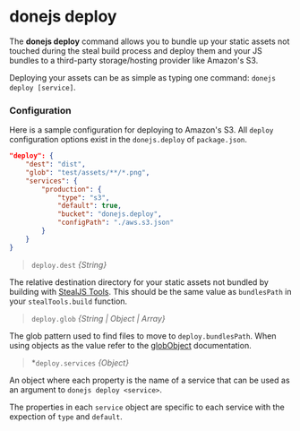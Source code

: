 donejs deploy
============
The **donejs deploy** command allows you to bundle up your static assets not
touched during the steal build process and deploy them and your JS bundles to a
third-party storage/hosting provider like Amazon's S3.

Deploying your assets can be as simple as typing one command: `donejs deploy [service]`.

### Configuration
Here is a sample configuration for deploying to Amazon's S3. All `deploy` configuration options exist in the `donejs.deploy` of `package.json`.

```json
"deploy": {
	"dest": "dist",
	"glob": "test/assets/**/*.png",
	"services": {
		"production": {
			"type": "s3",
			"default": true,
			"bucket": "donejs.deploy",
			"configPath": "./aws.s3.json"
    	}
	}
}
```

>`deploy.dest` *{String}*

The relative destination directory for your static assets not bundled by building with [StealJS Tools](http://stealjs.com/docs/steal-tools.html).  This should be the same value as `bundlesPath` in your `stealTools.build` function.

>`deploy.glob` *{String | Object | Array}*

The glob pattern used to find files to move to `deploy.bundlesPath`. When using objects as the value refer to the [globObject](http://documentjs.com/docs/documentjs.find.globObject.html) documentation.

>*`deploy.services` *{Object}*

An object where each property is the name of a service that can be used as an argument to `donejs deploy <service>`.

The properties in each `service` object are specific to each service with the expection of `type` and `default`.
